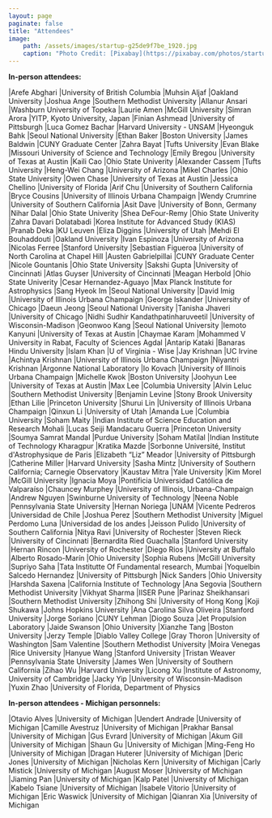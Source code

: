 ```yaml
---
layout: page
paginate: false
title: "Attendees"
image:
    path: /assets/images/startup-g25de9f7be_1920.jpg
    caption: "Photo Credit: [Pixabay](https://pixabay.com/photos/startup-start-up-people-593341/)"
---
```


**In-person attendees:**

|Arefe Abghari                 |University of British Columbia
|Muhsin Aljaf                  |Oakland University
|Joshua Ange                   |Southern Methodist University
|Allanur Ansari                |Washburn University of Topeka
|Laurie Amen                   |McGill University
|Simran Arora                  |YITP, Kyoto University, Japan
|Finian Ashmead                |University of Pittsburgh
|Luca Gomez Bachar             |Harvard University - UNSAM
|Hyeonguk Bahk                 |Seoul National University
|Ethan Baker                   |Boston University
|James Baldwin                 |CUNY Graduate Center
|Zahra Bayat                   |Tufts University 
|Evan Blake                    |Missouri University of Science and Technology
|Emily Bregou                  |University of Texas at Austin
|Kaili Cao                     |Ohio State Univerity
|Alexander Cassem              |Tufts University
|Heng-Wei Chang                |University of Arizona
|Mikel Charles                 |Ohio State University
|Owen Chase                    |University of Texas at Austin
|Jessica Chellino              |University of Florida
|Arif Chu                      |University of Southern California
|Bryce Cousins                 |University of Illinois Urbana Champaign 
|Wendy Crumrine                |University of Southern California
|Asit Dave                     |University of Bonn, Germany
|Nihar Dalal                   |Ohio State Univerity
|Shea DeFour-Remy              |Ohio State Univerity
|Zahra Davari Dolatabadi       |Korea Institute for Advanced Study (KIAS)
|Pranab Deka                   |KU Leuven
|Eliza Diggins                 |University of Utah
|Mehdi El Bouhaddouti          |Oakland University
|Ivan Espinoza                 |University of Arizona
|Nicolas Ferree                |Stanford University
|Sebastian Figueroa            |University of North Carolina at Chapel Hill
|Austen Gabrielpillai          |CUNY Graduate Center
|Nicole Gountanis              |Ohio State University
|Sakshi Gupta                  |University of Cincinnati
|Atlas Guyser                  |University of Cincinnati
|Meagan Herbold                |Ohio State Univerity
|Cesar Hernandez-Aguayo        |Max Planck Institute for Astrophysics
|Sang Hyeok Im                 |Seoul National University
|David Imig                    |University of Illinois Urbana Champaign 
|George Iskander               |University of Chicago
|Daeun Jeong                   |Seoul National University
|Tanisha Jhaveri               |University of Chicago
|Nidhi Sudhir Kandathpatinharuveetil  |University of Wisconsin-Madison
|Geonwoo Kang                  |Seoul National University
|Iemoto Kanyuni                |University of Texas at Austin
|Chaymae Karam                 |Mohammed V University in Rabat, Faculty of Sciences Agdal
|Antarip Kataki                |Banaras Hindu University
|Islam Khan                    |U of Virginia - Wise
|Jay Krishnan                  |UC Irvine
|Achintya Krishnan             |University of Illinois Urbana Champaign 
|Niyantri Krishnan             |Argonne National Laboratory
|Io Kovach                     |University of Illinois Urbana Champaign 
|Michelle Kwok                 |Boston University
|Joohyun Lee                   |University of Texas at Austin
|Max Lee                       |Columbia University
|Alvin Leluc                   |Southern Methodist University
|Benjamin Levine               |Stony Brook University
|Ethan Lilie                   |Princeton University
|Shurui Lin                    |University of Illinois Urbana Champaign 
|Qinxun Li                     |University of Utah
|Amanda Lue                    |Columbia University
|Soham Maity                   |Indian Institute of Science Education and Research Mohali
|Lucas Seiji Mandacaru Guerra  |Princeton University
|Soumya Samrat Mandal          |Purdue University
|Soham Matilal                 |Indian Institute of Technology Kharagpur
|Kratika Mazde                 |Sorbonne Université, Institut d'Astrophysique de Paris
|Elizabeth “Liz” Meador        |University of Pittsburgh
|Catherine Miller              |Harvard University
|Sasha Mintz                   |University of Southern California; Carnegie Observatory
|Kaustav Mitra                 |Yale University
|Kim Morel                     |McGill University
|Ignacia Moya                  |Pontificia Universidad Católica de Valparaíso
|Chauncey Murphey              |University of Illinois, Urbana-Champaign
|Andrew Nguyen                 |Swinburne University of Technology
|Neena Noble                   |Pennsylvania State University
|Hernan Noriega                |UNAM
|Vicente Pedreros              |Universidad de Chile
|Joshua Perez                  |Southern Methodist University
|Miguel Perdomo Luna           |Universidad de los andes
|Jeisson Pulido                |University of Southern California
|Nitya Ravi                    |University of Rochester
|Steven Rieck                  |University of Cincinnati
|Bernardita Ried Guachalla     |Stanford University
|Hernan Rincon                 |University of Rochester
|Diego Rios                    |University at Buffalo
|Alberto Rosado-Marín          |Ohio University
|Sophia Rubens                 |McGill University
|Supriyo Saha                  |Tata Institutte Of Fundamental research, Mumbai
|Yoquelbin Salcedo Hernandez   |University of Pittsburgh
|Nick Sanders                  |Ohio University
|Harshda Saxena                |California Institute of Technology
|Ana Segovia                   |Southern Methodist University
|Vikhyat Sharma                |IISER Pune
|Parinaz Sheikhansari          |Southern Methodist University 
|Zhihong Shi                   |University of Hong Kong
|Koji Shukawa                  |Johns Hopkins University 
|Ana Carolina Silva Oliveira   |Stanford University 
|Jorge Soriano                 |CUNY Lehman 
|Diogo Souza                   |Jet Propulsion Laboratory
|Jaide Swanson                 |Ohio University
|Xianzhe Tang                  |Boston University
|Jerzy Temple                  |Diablo Valley College
|Gray Thoron                   |University of Washington
|Sam Valentine                 |Southern Methodist University 
|Moira Venegas                 |Rice University
|Hanyue Wang                   |Stanford University
|Tristan Weaver                |Pennsylvania State University
|James Wen                     |University of Southern California
|Zihao Wu                      |Harvard University
|Licong Xu                     |Institute of Astronomy, University of Cambridge
|Jacky Yip                     |University of Wisconsin-Madison
|Yuxin Zhao                    |University of Florida, Department of Physics

**In-person attendees - Michigan personnels:**

|Otavio Alves                  |University of Michigan
|Uendert Andrade               |University of Michigan
|Camille Avestruz              |University of Michigan
|Prakhar Bansal                |University of Michigan
|Gus Evrard                    |University of Michigan
|Akum Gill                     |University of Michigan
|Shaun Gu                      |University of Michigan
|Ming-Feng Ho                  |University of Michigan
|Dragan Huterer                |University of Michigan
|Deric Jones                   |University of Michigan
|Nicholas Kern                 |University of Michigan
|Carly Mistick                 |University of Michigan
|August Moser                  |University of Michigan
|Jiaming Pan                   |University of Michigan
|Kalp Patel                    |University of Michigan
|Kabelo Tsiane                 |University of Michigan
|Isabele Vitorio               |University of Michigan
|Eric Waswick                  |University of Michigan
|Qianran Xia                   |University of Michigan
